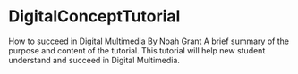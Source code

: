 # DigitalConceptTutorial

How to succeed in Digital Multimedia
By Noah Grant
A brief summary of the purpose and content of the tutorial.
This tutorial will help new student understand and succeed in Digital Multimedia.

